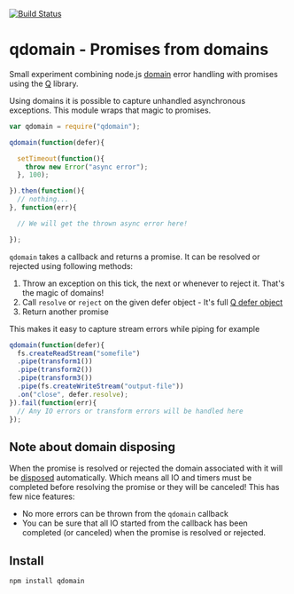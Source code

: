[![Build Status](https://travis-ci.org/epeli/qdomain.png?branch=master)](https://travis-ci.org/epeli/qdomain)

# qdomain - Promises from domains

Small experiment combining node.js [domain][] error handling with promises
using the [Q][] library.

Using domains it is possible to capture unhandled asynchronous exceptions.
This module wraps that magic to promises.

```javascript
var qdomain = require("qdomain");

qdomain(function(defer){

  setTimeout(function(){
    throw new Error("async error");
  }, 100);

}).then(function(){
  // nothing...
}, function(err){

  // We will get the thrown async error here!

});
```

`qdomain` takes a callback and returns a promise. It can be resolved or
rejected using following methods:

  1. Throw an exception on this tick, the next or whenever to reject it. That's
     the magic of domains!
  2. Call `resolve` or `reject` on the given defer object
    - It's full [Q defer object][defer]
  3. Return another promise

This makes it easy to capture stream errors while piping for example

```javascript
qdomain(function(defer){
  fs.createReadStream("somefile")
  .pipe(transform1())
  .pipe(transform2())
  .pipe(transform3())
  .pipe(fs.createWriteStream("output-file"))
  .on("close", defer.resolve);
}).fail(function(err){
  // Any IO errors or transform errors will be handled here
});
```

## Note about domain disposing

When the promise is resolved or rejected the domain associated with it will be
[disposed][dispose] automatically. Which means all IO and timers must be
completed before resolving the promise or they will be canceled! This has few
nice features:

  - No more errors can be thrown from the `qdomain` callback
  - You can be sure that all IO started from the callback has been completed
    (or canceled) when the promise is resolved or rejected.

## Install

    npm install qdomain

[domain]: http://nodejs.org/api/domain.html
[Q]: https://github.com/kriskowal/q
[dispose]: http://nodejs.org/api/domain.html#domain_domain_dispose
[defer]: https://github.com/kriskowal/q/wiki/API-Reference#qdefer
